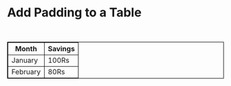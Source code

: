 <html>
<head>
<style>
table, th, td {
  border: 1px solid black;
}

th, td {
  padding: 10px;
}
</style>
</head>
<body>

<h1>Add Padding to a Table</h1>

<table>
  <tr>
    <th>Month</th>
    <th>Savings</th>
  </tr>
  <tr>
    <td>January</td>
    <td>100Rs</td>
  </tr>
  <tr>
    <td>February</td>
    <td>80Rs</td>
  </tr>
</table>

</body>
</html>

